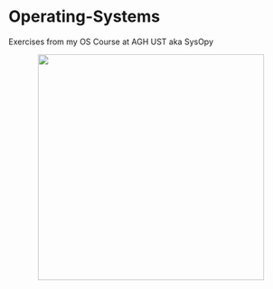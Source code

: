 # Operating-Systems
Exercises from my OS Course at AGH UST aka SysOpy

<p align="center">
  <img src="https://user-images.githubusercontent.com/74711051/160299802-be930636-fe41-4041-a173-f809a835c757.png" width="400" />
</p>
